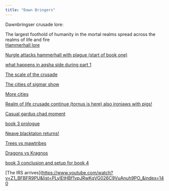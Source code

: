 ```yaml
---
title: "Dawn Bringers"
---
```


Dawnbringser crusade lore:  


The largest foothold of humanity in the mortal realms spread across the realms of life and fire  
[Hammerhall lore](https://www.youtube.com/watch?v=E_efUeH8ALo&list=PLyIEtHBf1vpJRwKqVG026C9VuAnuh9PO_&index=1)  

[Nurgle attacks hammerhall with plague (start of book one)](https://www.youtube.com/watch?v=DCUz6nNP6mM&list=PLyIEtHBf1vpJRwKqVG026C9VuAnuh9PO_&index=2)

[what happens in aqsha side during part 1](https://www.youtube.com/watch?v=Bq5dSC5EbhE&list=PLyIEtHBf1vpJRwKqVG026C9VuAnuh9PO_&index=3)

[The scale of the crusade](https://www.youtube.com/watch?v=A-8FD41hLE0&list=PLyIEtHBf1vpJRwKqVG026C9VuAnuh9PO_&index=4)

[The cities of sigmar show](https://www.youtube.com/watch?v=0uxYC4gC6Oc&list=PLyIEtHBf1vpJRwKqVG026C9VuAnuh9PO_&index=5)

[More cities](https://www.youtube.com/watch?v=XqGeT7JPUFU&list=PLyIEtHBf1vpJRwKqVG026C9VuAnuh9PO_&index=6)

[Realm of life crusade continue (tornus is here) also ironjaws with pigs!](https://www.youtube.com/watch?v=yvVQl3Sx9zU&list=PLyIEtHBf1vpJRwKqVG026C9VuAnuh9PO_&index=7)

[Casual gardus chad moment](https://www.youtube.com/watch?v=8HfXkfmGSzM&list=PLyIEtHBf1vpJRwKqVG026C9VuAnuh9PO_&index=8)

[book 3 prologue](https://www.youtube.com/watch?v=mhJfE0D_yf8&list=PLyIEtHBf1vpJRwKqVG026C9VuAnuh9PO_&index=9)

[Neave blacktalon returns!](https://www.youtube.com/watch?v=EozOKKW7k3s&list=PLyIEtHBf1vpJRwKqVG026C9VuAnuh9PO_&index=10)

[Trees vs mawtribes](https://www.youtube.com/watch?v=NQ1jRhRKWdg&list=PLyIEtHBf1vpJRwKqVG026C9VuAnuh9PO_&index=11)

[Dragons vs Kragnos](https://www.youtube.com/watch?v=id4VRlyivlw&list=PLyIEtHBf1vpJRwKqVG026C9VuAnuh9PO_&index=12)

[book 3 conclusion and setup for book 4](https://www.youtube.com/watch?v=PPGKZFoaefs&list=PLyIEtHBf1vpJRwKqVG026C9VuAnuh9PO_&index=13)

[The IRS arrives](https://www.youtube.com/watch?v=Z1_BFBFR9PU&list=PLyIEtHBf1vpJRwKqVG026C9VuAnuh9PO_&index=140


